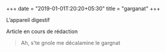 +++
date = "2019-01-01T:20:20+05:30"
title = "garganat"
+++

L’appareil digestif
<!--more-->
Article en cours de rédaction

> Ah, s'te gnole me décalamine le gargnat

